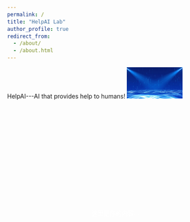 ```yaml
---
permalink: /
title: "HelpAI Lab"
author_profile: true
redirect_from: 
  - /about/
  - /about.html
---
```


HelpAI---AI that provides help to humans!
  <img src="AI.png" width="130" />

  <div class="background-image">
这里是你的内容...
</div>
 
<style>
.background-image {
  background-image: url('AI.png'); /* 替换为你的图片路径 */
  background-size: cover; /* 背景图片覆盖整个元素 */
  background-position: center; /* 背景图片居中 */
  background-repeat: no-repeat; /* 背景图片不重复 */
  width: 100%; /* 根据需要设置宽度 */
  height: 500px; /* 根据需要设置高度 */
  color: white; /* 文字颜色 */
  text-align: center; /* 文字居中 */
  display: flex; /* 使div变为弹性盒子 */
  justify-content: center; /* 水平居中 */
  align-items: center; /* 垂直居中 */
}
</style>
